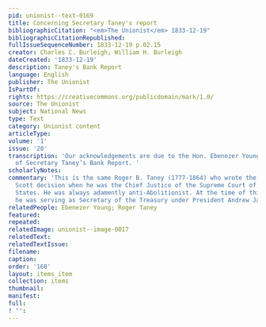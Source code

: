 ```yaml
---
pid: unionist--text-0169
title: Concerning Secretary Taney's report
bibliographicCitation: "<em>The Unionist</em> 1833-12-19"
bibliographicCitationRepublished: 
fullIssueSequenceNumber: 1833-12-19 p.02.15
creator: Charles C. Burleigh; William H. Burleigh
dateCreated: '1833-12-19'
description: Taney's Bank Report
language: English
publisher: The Unionist
IsPartOf: 
rights: https://creativecommons.org/publicdomain/mark/1.0/
source: The Unionist
subject: National News
type: Text
category: Unionist content
articleType: 
volume: '1'
issue: '20'
transcription: 'Our acknowledgements are due to the Hon. Ebenezer Young, for a copy
  of Secretary Taney’s Bank Report. '
scholarlyNotes: 
commentary: 'This is the same Roger B. Taney (1777-1864) who wrote the infamous Dred
  Scott decision when he was the Chief Justice of the Supreme Court of the United
  States. He was always adamently anti-Abolitionist. At the time of this writing,
  he was serving as Secretary of the Treasury under President Andrew Jackson. '
relatedPeople: Ebenezer Young; Roger Taney
featured: 
repeated: 
relatedImage: unionist--image-0017
relatedText: 
relatedTextIssue: 
filename: 
caption: 
order: '168'
layout: items_item
collection: items
thumbnail: 
manifest: 
full: 
! '': 
---
```

